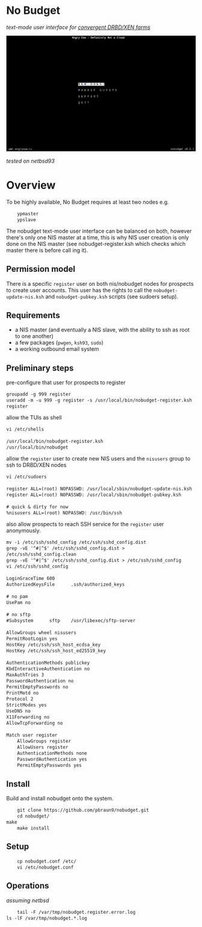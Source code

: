 # No Budget

_text-mode user interface for [convergent DRBD/XEN farms](https://github.com/pbraun9/dnc)_

![IMAGE HERE](i/nobudget.png)

_tested on netbsd93_

# Overview

To be highly available, No Budget requires at least two nodes e.g.

        ypmaster
        ypslave

The nobudget text-mode user interface can be balanced on both, however there's only one NIS master at a time, this is why
NIS user creation is only done on the NIS master (see nobudget-register.ksh which checks which master there is before call
ing it).

## Permission model

There is a specific `register` user on both nis/nobudget nodes for prospects to create user accounts.
This user has the rights to call the `nobudget-update-nis.ksh` and `nobudget-pubkey.ksh` scripts (see sudoers setup).

## Requirements

- a NIS master (and eventually a NIS slave, with the ability to ssh as root to one another)
- a few packages (`pwgen`, `ksh93`, `sudo`)
- a working outbound email system

## Preliminary steps

pre-configure that user for prospects to register

	groupadd -g 999 register
	useradd -m -u 999 -g register -s /usr/local/bin/nobudget-register.ksh register

allow the TUIs as shell

	vi /etc/shells

	/usr/local/bin/nobudget-register.ksh
	/usr/local/bin/nobudget

allow the `register` user to create new NIS users
and the `nisusers` group to ssh to DRBD/XEN nodes

	vi /etc/sudoers

	register ALL=(root) NOPASSWD: /usr/local/sbin/nobudget-update-nis.ksh
	register ALL=(root) NOPASSWD: /usr/local/sbin/nobudget-pubkey.ksh

	# quick & dirty for now
	%nisusers ALL=(root) NOPASSWD: /usr/bin/ssh

also allow prospects to reach SSH service for the `register` user anonymously.

	mv -i /etc/ssh/sshd_config /etc/ssh/sshd_config.dist
	grep -vE '^#|^$' /etc/ssh/sshd_config.dist > /etc/ssh/sshd_config.clean
	grep -vE '^#|^$' /etc/ssh/sshd_config.dist > /etc/ssh/sshd_config
	vi /etc/ssh/sshd_config

	LoginGraceTime 600
	AuthorizedKeysFile      .ssh/authorized_keys

	# no pam
	UsePam no

	# no sftp
	#Subsystem      sftp    /usr/libexec/sftp-server

	AllowGroups wheel nisusers
	PermitRootLogin yes
	HostKey /etc/ssh/ssh_host_ecdsa_key
	HostKey /etc/ssh/ssh_host_ed25519_key

	AuthenticationMethods publickey
	KbdInteractiveAuthentication no
	MaxAuthTries 3
	PasswordAuthentication no
	PermitEmptyPasswords no
	PrintMotd no
	Protocol 2
	StrictModes yes
	UseDNS no
	X11Forwarding no
	AllowTcpForwarding no

	Match user register
		AllowGroups register
		AllowUsers register
		AuthenticationMethods none
		PasswordAuthentication yes
		PermitEmptyPasswords yes

## Install

Build and install nobudget onto the system.

        git clone https://github.com/pbraun9/nobudget.git
        cd nobudget/
	make
        make install

## Setup

        cp nobudget.conf /etc/
        vi /etc/nobudget.conf

## Operations

_assuming netbsd_

        tail -F /var/tmp/nobudget.register.error.log
	ls -lF /var/tmp/nobudget.*.log

